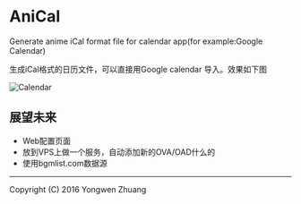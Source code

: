 # AniCal
Generate anime iCal format file for calendar app(for example:Google Calendar)

生成iCal格式的日历文件，可以直接用Google calendar 导入。效果如下图

![Calendar](http://i1.piimg.com/567571/963dee5c516cb210.png)

## 展望未来
* Web配置页面
* 放到VPS上做一个服务，自动添加新的OVA/OAD什么的
* 使用bgmlist.com数据源


----

Copyright (C) 2016 Yongwen Zhuang
